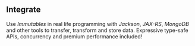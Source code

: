 Integrate
---------
Use _Immutables_ in real life programming with _Jackson_, _JAX-RS_, _MongoDB_ and other tools to transfer, transform and store data. Expressive type-safe APIs, concurrency and premium performance included!

